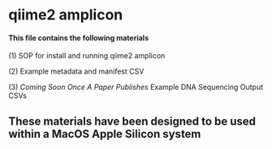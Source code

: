 # qiime2 amplicon 

#### This file contains the following materials 

(1) SOP for install and running qiime2 amplicon

(2) Example metadata and manifest CSV

(3) *Coming Soon Once A Paper Publishes* Example DNA Sequencing Output CSVs


## These materials have been designed to be used within a MacOS Apple Silicon system
